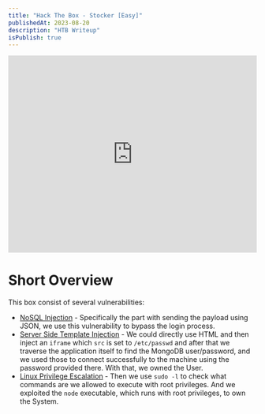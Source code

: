```yaml
---
title: "Hack The Box - Stocker [Easy]"
publishedAt: 2023-08-20
description: "HTB Writeup"
isPublish: true
---
```


<iframe style="width:100%; height:400px;" src="https://www.youtube.com/embed/yUWk88U55_M" title="YouTube video player" frameborder="0" allow="accelerometer; autoplay; clipboard-write; encrypted-media; gyroscope; picture-in-picture; web-share" allowfullscreen></iframe>

# Short Overview

This box consist of several vulnerabilities:
* [NoSQL Injection](https://book.hacktricks.xyz/pentesting-web/nosql-injection) - Specifically the part with sending the payload using JSON, we use this vulnerability to bypass the login process.
* [Server Side Template Injection](https://book.hacktricks.xyz/pentesting-web/ssti-server-side-template-injection) - We could directly use HTML and then inject an `iframe` which `src` is set to `/etc/passwd` and after that we traverse the application itself to find the MongoDB user/password, and we used those to connect successfully to the machine using the password provided there. With that, we owned the User.
* [Linux Privilege Escalation](https://book.hacktricks.xyz/linux-hardening/privilege-escalation) - Then we use `sudo -l` to check what commands are we allowed to execute with root privileges. And we exploited the `node` executable, which runs with root privileges, to own the System.
